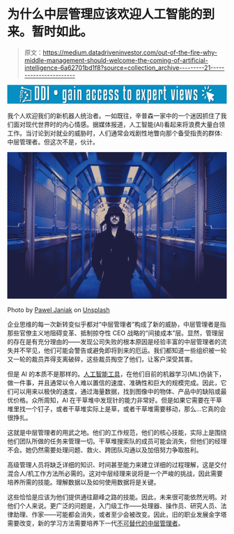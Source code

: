 # 为什么中层管理应该欢迎人工智能的到来。暂时如此。

> 原文：<https://medium.datadriveninvestor.com/out-of-the-fire-why-middle-management-should-welcome-the-coming-of-artificial-intelligence-6a62701bd1f8?source=collection_archive---------21----------------------->

[![](img/140ef82f13dfa695d5f70b940addc251.png)](http://www.track.datadriveninvestor.com/1B9E)

我个人欢迎我们的新机器人统治者。一如既往，辛普森一家中的一个迷因抓住了我们面对现代世界时的内心情感。据媒体报道，人工智能(AI)看起来将浪费大量白领工作。当讨论到对就业的威胁时，人们通常会戏剧性地瞥向那个备受指责的群体:中层管理者。但这次不是，伙计。

![](img/082bdae0323756347188a3613e378b31.png)

Photo by [Pawel Janiak](https://unsplash.com/photos/1sIz2NtVyI8?utm_source=unsplash&utm_medium=referral&utm_content=creditCopyText) on [Unsplash](https://unsplash.com/search/photos/robot-overlords?utm_source=unsplash&utm_medium=referral&utm_content=creditCopyText)

企业思维的每一次新转变似乎都对“中层管理者”构成了新的威胁，中层管理者是指那些官僚主义地阻碍变革、抵制掠夺性 CEO 战略的“间接成本”层。显然，管理层的存在是有充分理由的——发现公司失败的根本原因是经验丰富的中层管理者的流失并不罕见，他们可能会警告或避免即将到来的厄运。我们都知道一些组织被一轮又一轮的裁员弄得支离破碎，这些裁员掏空了他们，让客户深受其害。

但是 AI 的本质不是那样的。[人工智能工具](http://www.bestpractice.ai)，在他们目前的机器学习(ML)伪装下，做一件事，并且通常以令人难以置信的速度、准确性和巨大的规模完成。因此，它们可以用来以极快的速度，通过海量数据，找到图像中的物体、产品中的缺陷或最优价格。众所周知，AI 在干草堆中发现针的能力非常好。但是如果它需要在干草堆里找一个钉子，或者干草堆实际上是草，或者干草堆需要移动，那么…它真的会很挣扎。

这就是中层管理者的用武之地。他们的工作规范，他们的核心技能，实际上是围绕他们团队所做的任务来管理一切。干草堆搜索队的成员可能会消失，但他们的经理不会。她仍然需要处理问题、救火、跨团队沟通以及加倍努力争取胜利。

高级管理人员将缺乏详细的知识、时间甚至能力来建立详细的过程理解，这是交付混合人/机工作方法所必需的。这对中层经理来说将是一个严峻的挑战，因此需要培养所需的技能。理解数据以及如何使用数据将是关键。

这些恰恰是应该为他们提供通往巅峰之路的技能。因此，未来很可能依然光明。对他们个人来说。更广泛的问题是，入门级工作——处理器、操作员、研究人员、法律助理、作家——可能都会消失，或者至少会被改变。因此，旧的职业发展金字塔需要改变，新的学习方法需要培养下一代[不可替代的中层管理者](https://medium.com/@kaifulee/10-jobs-that-are-safe-in-an-ai-world-ec4c45523f4f)。